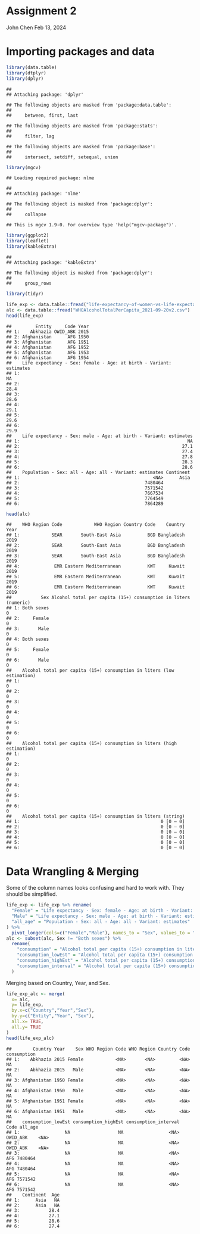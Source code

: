 Assignment 2
================
John Chen
Feb 13, 2024

# Importing packages and data

``` r
library(data.table)
library(dtplyr)
library(dplyr)
```

    ## 
    ## Attaching package: 'dplyr'

    ## The following objects are masked from 'package:data.table':
    ## 
    ##     between, first, last

    ## The following objects are masked from 'package:stats':
    ## 
    ##     filter, lag

    ## The following objects are masked from 'package:base':
    ## 
    ##     intersect, setdiff, setequal, union

``` r
library(mgcv)
```

    ## Loading required package: nlme

    ## 
    ## Attaching package: 'nlme'

    ## The following object is masked from 'package:dplyr':
    ## 
    ##     collapse

    ## This is mgcv 1.9-0. For overview type 'help("mgcv-package")'.

``` r
library(ggplot2)
library(leaflet)
library(kableExtra)
```

    ## 
    ## Attaching package: 'kableExtra'

    ## The following object is masked from 'package:dplyr':
    ## 
    ##     group_rows

``` r
library(tidyr)
```

``` r
life_exp <- data.table::fread("life-expectancy-of-women-vs-life-expectancy-of-men.csv")
alc <- data.table::fread("WHOAlcoholTotalPerCapita_2021-09-20v2.csv")
head(life_exp)
```

    ##         Entity     Code Year
    ## 1:    Abkhazia OWID_ABK 2015
    ## 2: Afghanistan      AFG 1950
    ## 3: Afghanistan      AFG 1951
    ## 4: Afghanistan      AFG 1952
    ## 5: Afghanistan      AFG 1953
    ## 6: Afghanistan      AFG 1954
    ##    Life expectancy - Sex: female - Age: at birth - Variant: estimates
    ## 1:                                                                 NA
    ## 2:                                                               28.4
    ## 3:                                                               28.6
    ## 4:                                                               29.1
    ## 5:                                                               29.6
    ## 6:                                                               29.9
    ##    Life expectancy - Sex: male - Age: at birth - Variant: estimates
    ## 1:                                                               NA
    ## 2:                                                             27.1
    ## 3:                                                             27.4
    ## 4:                                                             27.8
    ## 5:                                                             28.3
    ## 6:                                                             28.6
    ##    Population - Sex: all - Age: all - Variant: estimates Continent
    ## 1:                                                  <NA>      Asia
    ## 2:                                               7480464          
    ## 3:                                               7571542          
    ## 4:                                               7667534          
    ## 5:                                               7764549          
    ## 6:                                               7864289

``` r
head(alc)
```

    ##    WHO Region Code            WHO Region Country Code    Country Year
    ## 1:            SEAR       South-East Asia          BGD Bangladesh 2019
    ## 2:            SEAR       South-East Asia          BGD Bangladesh 2019
    ## 3:            SEAR       South-East Asia          BGD Bangladesh 2019
    ## 4:             EMR Eastern Mediterranean          KWT     Kuwait 2019
    ## 5:             EMR Eastern Mediterranean          KWT     Kuwait 2019
    ## 6:             EMR Eastern Mediterranean          KWT     Kuwait 2019
    ##           Sex Alcohol total per capita (15+) consumption in liters (numeric)
    ## 1: Both sexes                                                              0
    ## 2:     Female                                                              0
    ## 3:       Male                                                              0
    ## 4: Both sexes                                                              0
    ## 5:     Female                                                              0
    ## 6:       Male                                                              0
    ##    Alcohol total per capita (15+) consumption in liters (low estimation)
    ## 1:                                                                     0
    ## 2:                                                                     0
    ## 3:                                                                     0
    ## 4:                                                                     0
    ## 5:                                                                     0
    ## 6:                                                                     0
    ##    Alcohol total per capita (15+) consumption in liters (high estimation)
    ## 1:                                                                      0
    ## 2:                                                                      0
    ## 3:                                                                      0
    ## 4:                                                                      0
    ## 5:                                                                      0
    ## 6:                                                                      0
    ##    Alcohol total per capita (15+) consumption in liters (string)
    ## 1:                                                     0 [0 – 0]
    ## 2:                                                     0 [0 – 0]
    ## 3:                                                     0 [0 – 0]
    ## 4:                                                     0 [0 – 0]
    ## 5:                                                     0 [0 – 0]
    ## 6:                                                     0 [0 – 0]

# Data Wrangling & Merging

Some of the column names looks confusing and hard to work with. They
should be simplified.

``` r
life_exp <- life_exp %>% rename(
  "Female" = "Life expectancy - Sex: female - Age: at birth - Variant: estimates",
  "Male" = "Life expectancy - Sex: male - Age: at birth - Variant: estimates",
  "all_age" = "Population - Sex: all - Age: all - Variant: estimates"
) %>%
  pivot_longer(cols=c("Female","Male"), names_to = "Sex", values_to = "Age")
alc <- subset(alc, Sex != "Both sexes") %>%
  rename(
    "consumption" = "Alcohol total per capita (15+) consumption in liters (numeric)",
    "consumption_lowEst" = "Alcohol total per capita (15+) consumption in liters (low estimation)",
    "consumption_highEst" = "Alcohol total per capita (15+) consumption in liters (high estimation)",
    "consumption_interval" = "Alcohol total per capita (15+) consumption in liters (string)"
  )
```

Merging based on Country, Year, and Sex.

``` r
life_exp_alc <- merge(
  x= alc,
  y= life_exp,
  by.x=c("Country","Year","Sex"),
  by.y=c("Entity","Year", "Sex"),
  all.x= TRUE,
  all.y= TRUE
)
head(life_exp_alc)
```

    ##        Country Year    Sex WHO Region Code WHO Region Country Code consumption
    ## 1:    Abkhazia 2015 Female            <NA>       <NA>         <NA>          NA
    ## 2:    Abkhazia 2015   Male            <NA>       <NA>         <NA>          NA
    ## 3: Afghanistan 1950 Female            <NA>       <NA>         <NA>          NA
    ## 4: Afghanistan 1950   Male            <NA>       <NA>         <NA>          NA
    ## 5: Afghanistan 1951 Female            <NA>       <NA>         <NA>          NA
    ## 6: Afghanistan 1951   Male            <NA>       <NA>         <NA>          NA
    ##    consumption_lowEst consumption_highEst consumption_interval     Code all_age
    ## 1:                 NA                  NA                 <NA> OWID_ABK    <NA>
    ## 2:                 NA                  NA                 <NA> OWID_ABK    <NA>
    ## 3:                 NA                  NA                 <NA>      AFG 7480464
    ## 4:                 NA                  NA                 <NA>      AFG 7480464
    ## 5:                 NA                  NA                 <NA>      AFG 7571542
    ## 6:                 NA                  NA                 <NA>      AFG 7571542
    ##    Continent  Age
    ## 1:      Asia   NA
    ## 2:      Asia   NA
    ## 3:           28.4
    ## 4:           27.1
    ## 5:           28.6
    ## 6:           27.4
